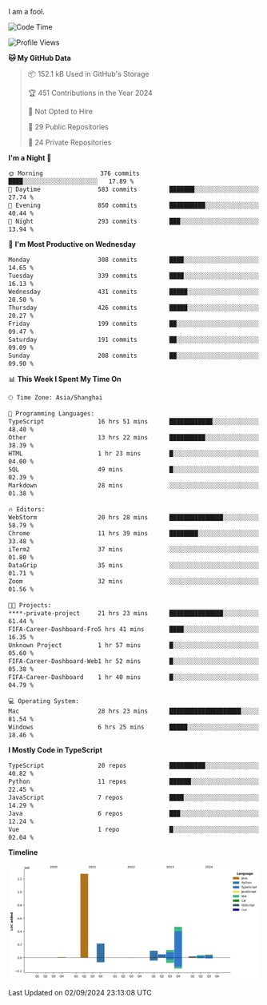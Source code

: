 I am a fool.

<!--START_SECTION:waka-->
![Code Time](http://img.shields.io/badge/Code%20Time-1%2C758%20hrs%2018%20mins-blue)

![Profile Views](http://img.shields.io/badge/Profile%20Views-0-blue)

**🐱 My GitHub Data** 

> 📦 152.1 kB Used in GitHub's Storage 
 > 
> 🏆 451 Contributions in the Year 2024
 > 
> 🚫 Not Opted to Hire
 > 
> 📜 29 Public Repositories 
 > 
> 🔑 24 Private Repositories 
 > 
**I'm a Night 🦉** 

```text
🌞 Morning                376 commits         ████░░░░░░░░░░░░░░░░░░░░░   17.89 % 
🌆 Daytime                583 commits         ███████░░░░░░░░░░░░░░░░░░   27.74 % 
🌃 Evening                850 commits         ██████████░░░░░░░░░░░░░░░   40.44 % 
🌙 Night                  293 commits         ███░░░░░░░░░░░░░░░░░░░░░░   13.94 % 
```
📅 **I'm Most Productive on Wednesday** 

```text
Monday                   308 commits         ████░░░░░░░░░░░░░░░░░░░░░   14.65 % 
Tuesday                  339 commits         ████░░░░░░░░░░░░░░░░░░░░░   16.13 % 
Wednesday                431 commits         █████░░░░░░░░░░░░░░░░░░░░   20.50 % 
Thursday                 426 commits         █████░░░░░░░░░░░░░░░░░░░░   20.27 % 
Friday                   199 commits         ██░░░░░░░░░░░░░░░░░░░░░░░   09.47 % 
Saturday                 191 commits         ██░░░░░░░░░░░░░░░░░░░░░░░   09.09 % 
Sunday                   208 commits         ██░░░░░░░░░░░░░░░░░░░░░░░   09.90 % 
```


📊 **This Week I Spent My Time On** 

```text
🕑︎ Time Zone: Asia/Shanghai

💬 Programming Languages: 
TypeScript               16 hrs 51 mins      ████████████░░░░░░░░░░░░░   48.40 % 
Other                    13 hrs 22 mins      ██████████░░░░░░░░░░░░░░░   38.39 % 
HTML                     1 hr 23 mins        █░░░░░░░░░░░░░░░░░░░░░░░░   04.00 % 
SQL                      49 mins             █░░░░░░░░░░░░░░░░░░░░░░░░   02.39 % 
Markdown                 28 mins             ░░░░░░░░░░░░░░░░░░░░░░░░░   01.38 % 

🔥 Editors: 
WebStorm                 20 hrs 28 mins      ███████████████░░░░░░░░░░   58.79 % 
Chrome                   11 hrs 39 mins      ████████░░░░░░░░░░░░░░░░░   33.48 % 
iTerm2                   37 mins             ░░░░░░░░░░░░░░░░░░░░░░░░░   01.80 % 
DataGrip                 35 mins             ░░░░░░░░░░░░░░░░░░░░░░░░░   01.71 % 
Zoom                     32 mins             ░░░░░░░░░░░░░░░░░░░░░░░░░   01.56 % 

🐱‍💻 Projects: 
****-private-project     21 hrs 23 mins      ███████████████░░░░░░░░░░   61.44 % 
FIFA-Career-Dashboard-Fro5 hrs 41 mins       ████░░░░░░░░░░░░░░░░░░░░░   16.35 % 
Unknown Project          1 hr 57 mins        █░░░░░░░░░░░░░░░░░░░░░░░░   05.60 % 
FIFA-Career-Dashboard-Web1 hr 52 mins        █░░░░░░░░░░░░░░░░░░░░░░░░   05.38 % 
FIFA-Career-Dashboard    1 hr 40 mins        █░░░░░░░░░░░░░░░░░░░░░░░░   04.79 % 

💻 Operating System: 
Mac                      28 hrs 23 mins      ████████████████████░░░░░   81.54 % 
Windows                  6 hrs 25 mins       █████░░░░░░░░░░░░░░░░░░░░   18.46 % 
```

**I Mostly Code in TypeScript** 

```text
TypeScript               20 repos            ██████████░░░░░░░░░░░░░░░   40.82 % 
Python                   11 repos            ██████░░░░░░░░░░░░░░░░░░░   22.45 % 
JavaScript               7 repos             ████░░░░░░░░░░░░░░░░░░░░░   14.29 % 
Java                     6 repos             ███░░░░░░░░░░░░░░░░░░░░░░   12.24 % 
Vue                      1 repo              █░░░░░░░░░░░░░░░░░░░░░░░░   02.04 % 
```



**Timeline**

![Lines of Code chart](https://raw.githubusercontent.com/VeejaLiu/VeejaLiu/master/assets/bar_graph.png)


 Last Updated on 02/09/2024 23:13:08 UTC
<!--END_SECTION:waka-->
